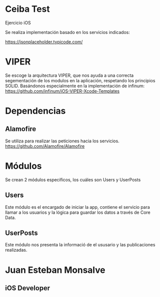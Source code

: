 # Ceiba Test

Ejercicio iOS

Se realiza implementación basado en los servicios indicados:

https://jsonplaceholder.typicode.com/

# VIPER

Se escoge la arquitectura VIPER, que nos ayuda a una correcta segementación de los modulos en la aplicación, respetando los principios SOLID. Basándonos especialmente en la implementación de infinum: https://github.com/infinum/iOS-VIPER-Xcode-Templates

# Dependencias

## Alamofire

Se utiliza para realizar las peticiones hacia los servicios. https://github.com/Alamofire/Alamofire

# Módulos

Se crean 2 módulos específicos, los cuáles son Users y UserPosts

## Users

Este módulo es el encargado de iniciar la app, contiene el servicio para llamar a los usuarios y la lógica para guardar los datos a través de Core Data.

## UserPosts

Este módulo nos presenta la informació de el ususario y las publicaciones realizadas.

# Juan Esteban Monsalve
## iOS Developer
